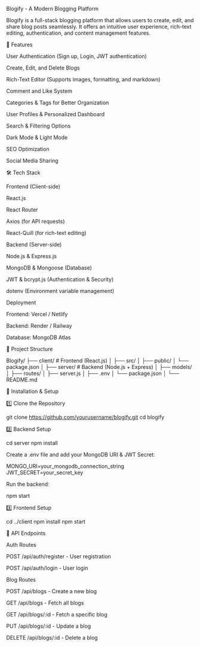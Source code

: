 Blogify - A Modern Blogging Platform

Blogify is a full-stack blogging platform that allows users to create, edit, and share blog posts seamlessly. It offers an intuitive user experience, rich-text editing, authentication, and content management features.

🚀 Features

User Authentication (Sign up, Login, JWT authentication)

Create, Edit, and Delete Blogs

Rich-Text Editor (Supports images, formatting, and markdown)

Comment and Like System

Categories & Tags for Better Organization

User Profiles & Personalized Dashboard

Search & Filtering Options

Dark Mode & Light Mode

SEO Optimization

Social Media Sharing

🛠️ Tech Stack

Frontend (Client-side)

React.js

React Router

Axios (for API requests)

React-Quill (for rich-text editing)

Backend (Server-side)

Node.js & Express.js

MongoDB & Mongoose (Database)

JWT & bcrypt.js (Authentication & Security)

dotenv (Environment variable management)

Deployment

Frontend: Vercel / Netlify

Backend: Render / Railway

Database: MongoDB Atlas

📂 Project Structure

Blogify/
├── client/       # Frontend (React.js)
│   ├── src/
│   ├── public/
│   └── package.json
│
├── server/       # Backend (Node.js + Express)
│   ├── models/
│   ├── routes/
│   ├── server.js
│   ├── .env
│   └── package.json
│
└── README.md

🚀 Installation & Setup

1️⃣ Clone the Repository

git clone https://github.com/yourusername/blogify.git
cd blogify

2️⃣ Backend Setup

cd server
npm install

Create a .env file and add your MongoDB URI & JWT Secret:

MONGO_URI=your_mongodb_connection_string
JWT_SECRET=your_secret_key

Run the backend:

npm start

3️⃣ Frontend Setup

cd ../client
npm install
npm start

📜 API Endpoints

Auth Routes

POST /api/auth/register - User registration

POST /api/auth/login - User login

Blog Routes

POST /api/blogs - Create a new blog

GET /api/blogs - Fetch all blogs

GET /api/blogs/:id - Fetch a specific blog

PUT /api/blogs/:id - Update a blog

DELETE /api/blogs/:id - Delete a blog